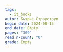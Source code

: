 ```yaml
---
tags:
  - it_books
autor: Бьярне Страуструп
begin date: 2024-08-15
end date: Empty
pages: "309"
read n-count: "0"
grade: Empty
---
```

